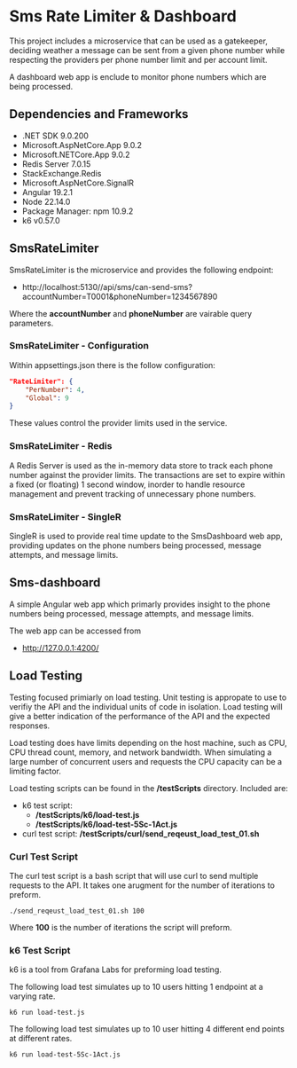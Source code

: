 # Sms Rate Limiter & Dashboard
This project includes a microservice that can be used as a gatekeeper, deciding weather a message can be sent from a given phone number while respecting the providers per phone number limit and per account limit.

A dashboard web app is enclude to monitor phone numbers which are being processed.

## Dependencies and Frameworks
- .NET SDK 9.0.200
- Microsoft.AspNetCore.App 9.0.2
- Microsoft.NETCore.App 9.0.2
- Redis Server 7.0.15
- StackExchange.Redis
- Microsoft.AspNetCore.SignalR
- Angular 19.2.1
- Node 22.14.0
- Package Manager: npm 10.9.2
- k6 v0.57.0 

## SmsRateLimiter
SmsRateLimiter is the microservice and provides the following endpoint:
- http://localhost:5130//api/sms/can-send-sms?accountNumber=T0001&phoneNumber=1234567890

Where the **accountNumber** and **phoneNumber** are vairable query parameters.

### SmsRateLimiter - Configuration
Within appsettings.json there is the follow configuration:

```json
"RateLimiter": {
    "PerNumber": 4,
    "Global": 9
}
```
These values control the provider limits used in the service.

### SmsRateLimiter - Redis
A Redis Server is used as the in-memory data store to track each phone number against the provider limits. The transactions are set to expire within a fixed (or floating) 1 second window, inorder to handle resource management and prevent tracking of unnecessary phone numbers.

### SmsRateLimiter - SingleR
SingleR is used to provide real time update to the SmsDashboard web app, providing updates on the phone numbers being processed, message attempts, and message limits.

## Sms-dashboard
A simple Angular web app which primarly provides insight to the phone numbers being processed, message attempts, and message limits.

The web app can be accessed from
- http://127.0.0.1:4200/

## Load Testing
Testing focused primiarly on load testing. Unit testing is appropate to use to verifiy the API and the individual units of code in isolation. Load testing will give a better indication of the performance of the API and the expected responses.

Load testing does have limits depending on the host machine, such as CPU, CPU thread count, memory, and network bandwidth. When simulating a large number of concurrent users and requests the CPU capacity can be a limiting factor.

Load testing scripts can be found in the **/testScripts** directory. Included are:
- k6 test script:
  - **/testScripts/k6/load-test.js**
  - **/testScripts/k6/load-test-5Sc-1Act.js**
- curl test script: **/testScripts/curl/send_reqeust_load_test_01.sh**

### Curl Test Script
The curl test script is a bash script that will use curl to send multiple requests to the API. It takes one arugment for the number of iterations to preform.

```console
./send_reqeust_load_test_01.sh 100
```
Where **100** is the number of iterations the script will preform.

### k6 Test Script
k6 is a tool from Grafana Labs for preforming load testing.

The following load test simulates up to 10 users hitting 1 endpoint
at a varying rate.
```console
k6 run load-test.js
```

The following load test simulates up to 10 user hitting 4 different end points at different rates. 
```console
k6 run load-test-5Sc-1Act.js
```
